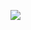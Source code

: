 ![](https://raw.githubusercontent.com/andyret26/github-stats/master/generated/languages.svg#gh-dark-mode-only)
